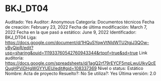 # BKJ_DT04

Auditado: Yes
Auditor: Anonymous
Categoría: Documentos técnicos
Fecha de creación: February 23, 2022
Fecha de última modificación: March 7, 2022
Fecha en la que pasó a estático: June 9, 2022
Identificador: BKJ_DT04
Liga: https://docs.google.com/document/d/1HQuSYqwVtNIdWTU2tgjJ3QOw-vByQjpR/edit?usp=sharing&ouid=111933760542760943344&rtpof=true&sd=true
Link auditoría: https://docs.google.com/spreadsheets/d/1agQ2rf79rEYCF5mpLwuUIkyQcEQugHPViDHgWGYYUEU/edit#gid=108337369
Nivel o status: Estático
Nombre: Acta de proyecto
Resuelto?: No
Se utiliza?: Yes
Última versión: 2.0